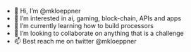 - 👋 Hi, I’m @mkloeppner
- 👀 I’m interested in ai, gaming, block-chain, APIs and apps
- 🌱 I’m currently learning how to build processors 
- 💞️ I’m looking to collaborate on anything that is a challenge
- 📫 Best reach me on twitter @mkloeppner

<!---
mkloeppner/mkloeppner is a ✨ special ✨ repository because its `README.md` (this file) appears on your GitHub profile.
You can click the Preview link to take a look at your changes.
--->
